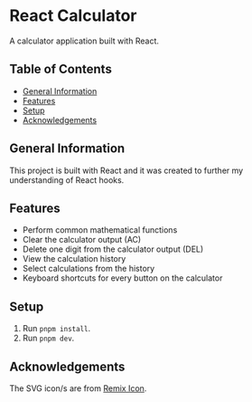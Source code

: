 # React Calculator

A calculator application built with React.

## Table of Contents

<!--toc:start-->

- [General Information](#general-information)
- [Features](#features)
- [Setup](#setup)
- [Acknowledgements](#acknowledgements)
<!--toc:end-->

## General Information

This project is built with React and it was created to further my understanding
of React hooks.

## Features

- Perform common mathematical functions
- Clear the calculator output (AC)
- Delete one digit from the calculator output (DEL)
- View the calculation history
- Select calculations from the history
- Keyboard shortcuts for every button on the calculator

## Setup

1. Run `pnpm install`.
2. Run `pnpm dev`.

## Acknowledgements

The SVG icon/s are from [Remix Icon](https://github.com/Remix-Design/remixicon).
